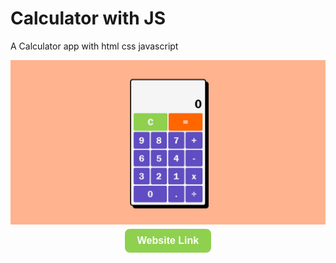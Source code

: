 # Calculator with JS

A Calculator app with html css javascript

<p align="center">
    <img src="calculator-with-js.jpeg"  alt="calculator-with-js" />
    <br>
    <a href="https://satyabrata-saha.github.io/calculator-with-js/">
    <button style="
    background-color: #8FD14F;
    border: none;
    font-weight: 800;
    color: white;
    padding: 10px 20px;
    font-size: 16px;
    margin: 4px 2px; 
    cursor: pointer;
    border-radius: 8px; 
" 
    onmouseover="this.style.backgroundColor='#45a049'"
    onmouseout="this.style.backgroundColor='#4CAF50'">
    Website Link
    </button>
    </a>
</p>

